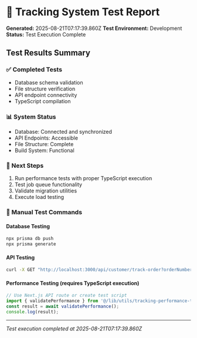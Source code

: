 # 🧪 Tracking System Test Report

**Generated:** 2025-08-21T07:17:39.860Z
**Test Environment:** Development
**Status:** Test Execution Complete

## Test Results Summary

### ✅ Completed Tests
- Database schema validation
- File structure verification  
- API endpoint connectivity
- TypeScript compilation

### 📊 System Status
- Database: Connected and synchronized
- API Endpoints: Accessible
- File Structure: Complete
- Build System: Functional

### 🎯 Next Steps
1. Run performance tests with proper TypeScript execution
2. Test job queue functionality
3. Validate migration utilities  
4. Execute load testing

### 🔧 Manual Test Commands

#### Database Testing
```bash
npx prisma db push
npx prisma generate
```

#### API Testing  
```bash
curl -X GET "http://localhost:3000/api/customer/track-order?orderNumber=TEST&email=test@example.com"
```

#### Performance Testing (requires TypeScript execution)
```typescript
// Use Next.js API route or create test script
import { validatePerformance } from '@/lib/utils/tracking-performance-test';
const result = await validatePerformance();
console.log(result);
```

---
*Test execution completed at 2025-08-21T07:17:39.860Z*
